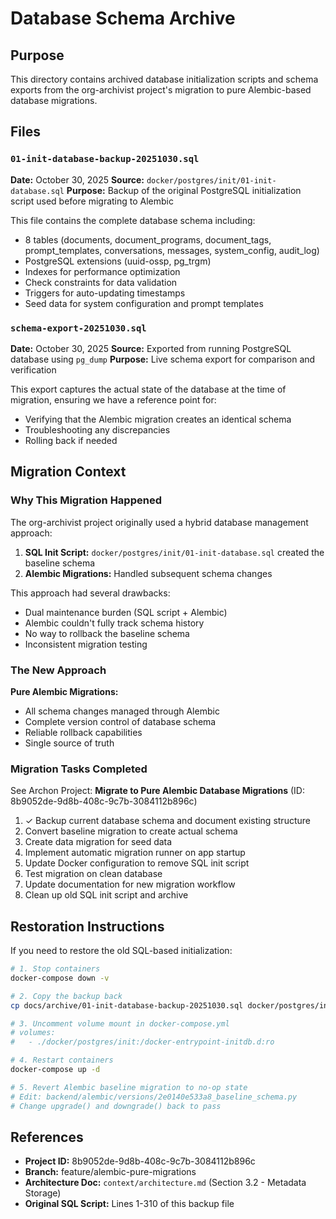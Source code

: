 # Database Schema Archive

## Purpose

This directory contains archived database initialization scripts and schema exports from the org-archivist project's migration to pure Alembic-based database migrations.

## Files

### `01-init-database-backup-20251030.sql`
**Date:** October 30, 2025
**Source:** `docker/postgres/init/01-init-database.sql`
**Purpose:** Backup of the original PostgreSQL initialization script used before migrating to Alembic

This file contains the complete database schema including:
- 8 tables (documents, document_programs, document_tags, prompt_templates, conversations, messages, system_config, audit_log)
- PostgreSQL extensions (uuid-ossp, pg_trgm)
- Indexes for performance optimization
- Check constraints for data validation
- Triggers for auto-updating timestamps
- Seed data for system configuration and prompt templates

### `schema-export-20251030.sql`
**Date:** October 30, 2025
**Source:** Exported from running PostgreSQL database using `pg_dump`
**Purpose:** Live schema export for comparison and verification

This export captures the actual state of the database at the time of migration, ensuring we have a reference point for:
- Verifying that the Alembic migration creates an identical schema
- Troubleshooting any discrepancies
- Rolling back if needed

## Migration Context

### Why This Migration Happened

The org-archivist project originally used a hybrid database management approach:
1. **SQL Init Script:** `docker/postgres/init/01-init-database.sql` created the baseline schema
2. **Alembic Migrations:** Handled subsequent schema changes

This approach had several drawbacks:
- Dual maintenance burden (SQL script + Alembic)
- Alembic couldn't fully track schema history
- No way to rollback the baseline schema
- Inconsistent migration testing

### The New Approach

**Pure Alembic Migrations:**
- All schema changes managed through Alembic
- Complete version control of database schema
- Reliable rollback capabilities
- Single source of truth

### Migration Tasks Completed

See Archon Project: **Migrate to Pure Alembic Database Migrations** (ID: 8b9052de-9d8b-408c-9c7b-3084112b896c)

1. ✓ Backup current database schema and document existing structure
2. Convert baseline migration to create actual schema
3. Create data migration for seed data
4. Implement automatic migration runner on app startup
5. Update Docker configuration to remove SQL init script
6. Test migration on clean database
7. Update documentation for new migration workflow
8. Clean up old SQL init script and archive

## Restoration Instructions

If you need to restore the old SQL-based initialization:

```bash
# 1. Stop containers
docker-compose down -v

# 2. Copy the backup back
cp docs/archive/01-init-database-backup-20251030.sql docker/postgres/init/01-init-database.sql

# 3. Uncomment volume mount in docker-compose.yml
# volumes:
#   - ./docker/postgres/init:/docker-entrypoint-initdb.d:ro

# 4. Restart containers
docker-compose up -d

# 5. Revert Alembic baseline migration to no-op state
# Edit: backend/alembic/versions/2e0140e533a8_baseline_schema.py
# Change upgrade() and downgrade() back to pass
```

## References

- **Project ID:** 8b9052de-9d8b-408c-9c7b-3084112b896c
- **Branch:** feature/alembic-pure-migrations
- **Architecture Doc:** `context/architecture.md` (Section 3.2 - Metadata Storage)
- **Original SQL Script:** Lines 1-310 of this backup file
